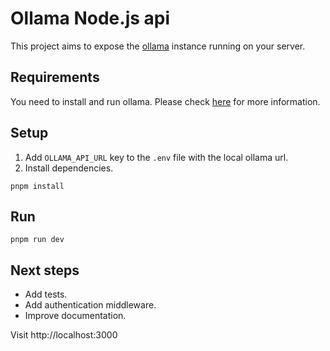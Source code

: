 # Ollama Node.js api

This project aims to expose the [ollama](https://github.com/ollama/ollama) instance running on your server.

## Requirements

You need to install and run ollama. Please check [here](https://github.com/ollama/ollama) for more information.
 
## Setup

1. Add `OLLAMA_API_URL` key to the `.env` file with the local ollama url.
2. Install dependencies.
```
pnpm install
```

## Run
```
pnpm run dev
```

## Next steps

- Add tests.
- Add authentication middleware.
- Improve documentation.

Visit http://localhost:3000
